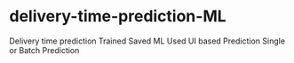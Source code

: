 # delivery-time-prediction-ML
Delivery time prediction Trained Saved ML Used UI based Prediction Single or Batch Prediction
